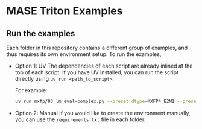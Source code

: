 # MASE Triton Examples

## Run the examples

Each folder in this repository contains a different group of examples, and thus requires its own environment setup.
To run the examples,
- Option 1: UV
    The dependencies of each script are already inlined at the top of each script.
    If you have UV installed, you can run the script directly using `uv run <path_to_script>`.

    For example:
    ```bash
    uv run mxfp/03_lm_eval-complex.py --preset_dtype=MXFP4_E2M1 --preset=XWqKV
    ```
- Option 2: Manual
    If you would like to create the environment manually, you can use the `requirements.txt` file in each folder.